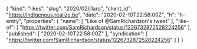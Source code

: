 {
  "kind": "likes",
  "slug": "2020/02/j1arq",
  "client_id": "https://indigenous.realize.be",
  "date": "2020-02-10T22:58:00Z",
  "h": "h-entry",
  "properties": {
    "name": [
      "Like of @SamRichardson's tweet"
    ],
    "like-of": [
      "https://twitter.com/SamRichardson/status/1226732872528224256"
    ],
    "published": [
      "2020-02-10T22:58:00Z"
    ],
    "syndication": [
      "https://twitter.com/SamRichardson/status/1226732872528224256"
    ]
  }
}
